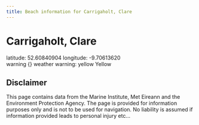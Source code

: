 ```yaml
---
title: Beach information for Carrigaholt, Clare
---
```

# Carrigaholt, Clare 

<div class="location-info">latitude: 52.60840904 longitude: -9.70613620</div>
<div class="met-eireann-warnings"><span class="material-icons {}-warning">warning</span>&nbsp;{} weather warning: yellow Yellow&nbsp;</div>
<div></div>

## Disclaimer

This page contains data from the Marine Institute, 
Met Eireann and the Environment Protection Agency. The page is provided for
information purposes only and is not to be used for navigation. No liability 
is assumed if information provided leads to personal injury etc...